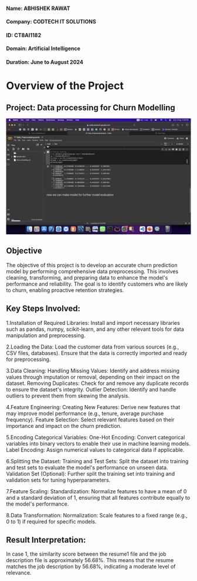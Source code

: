 #### Name: ABHISHEK RAWAT 
#### Company: CODTECH IT SOLUTIONS
#### ID: CT8AI1182
#### Domain: Artificial Intelligence
#### Duration: June to August 2024

# Overview of the Project
## Project: Data processing for Churn Modelling
![My Image](https://github.com/Abhishek7325/CODTECH-TASK2/blob/main/Image.png)

## Objective
The objective of this project is to develop an accurate churn prediction model by performing comprehensive data preprocessing. This involves cleaning, transforming, and preparing data to enhance the model's performance and reliability. The goal is to identify customers who are likely to churn, enabling proactive retention strategies.

## Key Steps Involved:

1.Installation of Required Libraries:
Install and import necessary libraries such as pandas, numpy, scikit-learn, and any other relevant tools for data manipulation and preprocessing.

2.Loading the Data:
Load the customer data from various sources (e.g., CSV files, databases). Ensure that the data is correctly imported and ready for preprocessing.

3.Data Cleaning:
    Handling Missing Values: Identify and address missing values through imputation or removal, depending on their impact on the dataset.
    Removing Duplicates: Check for and remove any duplicate records to ensure the dataset's integrity.
    Outlier Detection: Identify and handle outliers to prevent them from skewing the analysis.
    
4.Feature Engineering:
    Creating New Features: Derive new features that may improve model performance (e.g., tenure, average purchase frequency).
    Feature Selection: Select relevant features based on their importance and impact on the churn prediction.
    
5.Encoding Categorical Variables:
    One-Hot Encoding: Convert categorical variables into binary vectors to enable their use in machine learning models.
    Label Encoding: Assign numerical values to categorical data if applicable.
    
6.Splitting the Dataset:
    Training and Test Sets: Split the dataset into training and test sets to evaluate the model's performance on unseen data.
    Validation Set (Optional): Further split the training set into training and validation sets for tuning hyperparameters.
    
7.Feature Scaling:
    Standardization: Normalize features to have a mean of 0 and a standard deviation of 1, ensuring that all features contribute equally to the model's performance.
    
8.Data Transformation:
    Normalization: Scale features to a fixed range (e.g., 0 to 1) if required for specific models.

## Result Interpretation:
In case 1, the similarity score between the resume1 file and the job description file is approximately 56.68%. This means that the resume matches the job description by 56.68%, indicating a moderate level of relevance.
